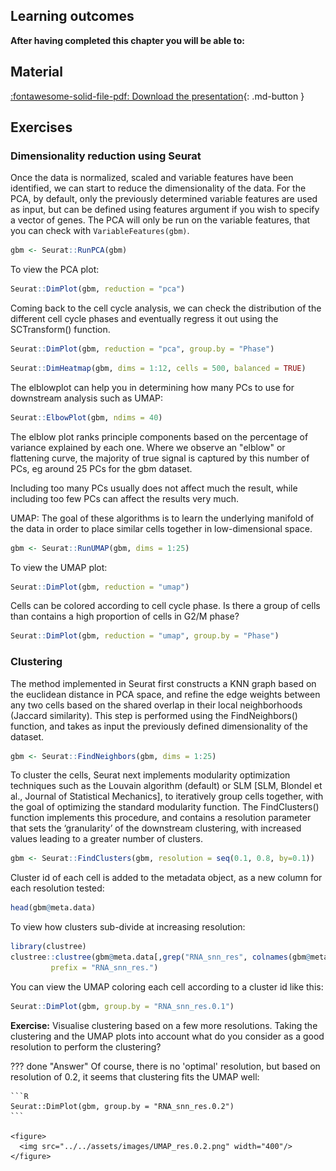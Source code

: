 ## Learning outcomes

**After having completed this chapter you will be able to:**

## Material

[:fontawesome-solid-file-pdf: Download the presentation](../assets/pdf/sequencing_technologies.pdf){: .md-button }

## Exercises

### Dimensionality reduction using Seurat

Once the data is normalized, scaled and variable features have been identified, we can start to reduce the dimensionality of the data.
For the PCA, by default, only the previously determined variable features are used as input, but can be defined using features argument if you wish to specify a vector of genes. The PCA will only be run on the variable features, that you can check with `VariableFeatures(gbm)`.

```R
gbm <- Seurat::RunPCA(gbm)
```

To view the PCA plot:

```R
Seurat::DimPlot(gbm, reduction = "pca")
```

Coming back to the cell cycle analysis, we can check the distribution of the different cell cycle phases and eventually regress it out using the SCTransform() function.

```R
Seurat::DimPlot(gbm, reduction = "pca", group.by = "Phase")
```

```R
Seurat::DimHeatmap(gbm, dims = 1:12, cells = 500, balanced = TRUE)
```

The elblowplot can help you in determining how many PCs to use for downstream analysis such as UMAP:

```R
Seurat::ElbowPlot(gbm, ndims = 40)
```

The elblow plot ranks principle components based on the percentage of variance
explained by each one. Where we observe an "elblow" or flattening curve, the majority of true signal
is captured by this number of PCs, eg around 25 PCs for the gbm dataset.

Including too many PCs usually does not affect much the result, while including too few
PCs can affect the results very much.

UMAP: The goal of these algorithms is to learn the underlying manifold of the data in order to place similar
cells together in low-dimensional space.

```R
gbm <- Seurat::RunUMAP(gbm, dims = 1:25)
```

To view the UMAP plot:

```R
Seurat::DimPlot(gbm, reduction = "umap")
```

Cells can be colored according to cell cycle phase.
Is there a group of cells than contains a high proportion of cells in G2/M phase?

```R
Seurat::DimPlot(gbm, reduction = "umap", group.by = "Phase")
```

### Clustering

The method implemented in Seurat first constructs a KNN graph based on the euclidean distance in PCA space,
and refine the edge weights between any two cells based on the shared overlap in their local neighborhoods
(Jaccard similarity). This step is performed using the FindNeighbors() function, and takes as input the
previously defined dimensionality of the dataset.

```R
gbm <- Seurat::FindNeighbors(gbm, dims = 1:25)
```

To cluster the cells, Seurat next implements modularity optimization techniques such as the Louvain algorithm
(default) or SLM [SLM, Blondel et al., Journal of Statistical Mechanics], to iteratively group cells together,
with the goal of optimizing the standard modularity function. The FindClusters() function implements this
procedure, and contains a resolution parameter that sets the ‘granularity’ of the downstream clustering,
with increased values leading to a greater number of clusters.

```R
gbm <- Seurat::FindClusters(gbm, resolution = seq(0.1, 0.8, by=0.1))
```

Cluster id of each cell is added to the metadata object, as a new column for each resolution tested:

```R
head(gbm@meta.data)
```

To view how clusters sub-divide at increasing resolution:

```R
library(clustree)
clustree::clustree(gbm@meta.data[,grep("RNA_snn_res", colnames(gbm@meta.data))],
         prefix = "RNA_snn_res.")
```

You can view the UMAP coloring each cell according to a cluster id like this:

```R
Seurat::DimPlot(gbm, group.by = "RNA_snn_res.0.1")
```

**Exercise:** Visualise clustering based on a few more resolutions. Taking the clustering and the UMAP plots into account what do you consider as a good resolution to perform the clustering?

??? done "Answer"
    Of course, there is no 'optimal' resolution, but based on resolution of 0.2, it seems that clustering fits the UMAP well:

    ```R
    Seurat::DimPlot(gbm, group.by = "RNA_snn_res.0.2")
    ```

    <figure>
      <img src="../../assets/images/UMAP_res.0.2.png" width="400"/>
    </figure>
